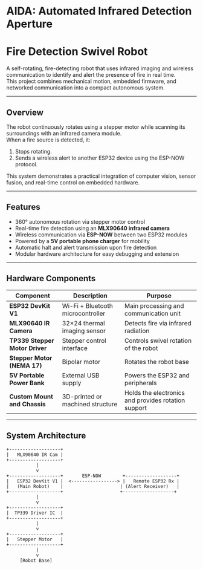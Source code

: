 # AIDA: Automated Infrared Detection Aperture
# Fire Detection Swivel Robot

A self-rotating, fire-detecting robot that uses infrared imaging and wireless communication to identify and alert the presence of fire in real time.  
This project combines mechanical motion, embedded firmware, and networked communication into a compact autonomous system.

---

## Overview

The robot continuously rotates using a stepper motor while scanning its surroundings with an infrared camera module.  
When a fire source is detected, it:
1. Stops rotating.
2. Sends a wireless alert to another ESP32 device using the ESP-NOW protocol.

This system demonstrates a practical integration of computer vision, sensor fusion, and real-time control on embedded hardware.

---

## Features

- 360° autonomous rotation via stepper motor control  
- Real-time fire detection using an **MLX90640 infrared camera**  
- Wireless communication via **ESP-NOW** between two ESP32 modules  
- Powered by a **5V portable phone charger** for mobility  
- Automatic halt and alert transmission upon fire detection  
- Modular hardware architecture for easy debugging and extension  

---

## Hardware Components

| Component | Description | Purpose |
|------------|--------------|----------|
| **ESP32 DevKit V1** | Wi-Fi + Bluetooth microcontroller | Main processing and communication unit |
| **MLX90640 IR Camera** | 32×24 thermal imaging sensor | Detects fire via infrared radiation |
| **TP339 Stepper Motor Driver** | Stepper control interface | Controls swivel rotation of the robot |
| **Stepper Motor (NEMA 17)** | Bipolar motor | Rotates the robot base |
| **5V Portable Power Bank** | External USB supply | Powers the ESP32 and peripherals |
| **Custom Mount and Chassis** | 3D-printed or machined structure | Holds the electronics and provides rotation support |

---

## System Architecture

```text
+-------------------+
|   MLX90640 IR Cam |
+-------------------+
           |
           v
+-------------------+       ESP-NOW        +-------------------+
|   ESP32 DevKit V1 |  <-----------------> |   Remote ESP32 Rx |
|   (Main Robot)    |                     | (Alert Receiver)   |
+-------------------+                     +-------------------+
           |
           v
+-------------------+
|  TP339 Driver IC  |
+-------------------+
           |
           v
+-------------------+
|   Stepper Motor   |
+-------------------+
           |
           v
     [Robot Base]
